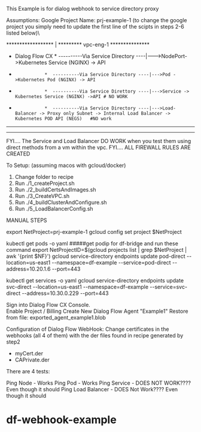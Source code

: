 This Example is for dialog webhook to service directory proxy

Assumptions:    Google Project Name: prj-example-1
                (to change the google project you simply need to update the first line of the scipts in steps 2-6  listed below)\



******************                                      | *********  vpc-eng-1 ***************
* Dialog Flow CX *  ----------Via Service Directory ----|--->NodePort->Kubernetes Service (NGINX) -> API
*                *  ----------Via Service Directory ----|--->Pod ->Kubernetes Pod (NGINX) -> API
*                *  ----------Via Service Direttory ----|--->Service -> Kubernetes Service (NGINX) ->API # NO WORK
*                *  ----------Via Service Directory ----|--->Load-Balancer -> Proxy only Subnet -> Internal Load Balancer -> Kubernetes POD API (NEGS)   #NO work 
*                *                                      **************************************
******************

FYI....    The Service and Load Balancer DO WORK when you test them using direct methods from a vm within the vpc.
FYI....    ALL FIREWALL RULES ARE CREATED






To Setup:  (assuming macos with gcloud/docker)

1.   Change folder to recipe
2.   Run ./1_createProject.sh
3.   Run ./2_buildCertsAndImages.sh
4.   Run ./3_CreateVPC.sh
5.   Run ./4_buildClusterAndConfigure.sh
6.   Run ./5_LoadBalancerConfig.sh

MANUAL STEPS


export NetProject=prj-example-1
gcloud config set project $NetProject

kubectl get pods -o yaml 
#####get podip for df-bridge and run these command
export NetProjectID=$(gcloud projects list | grep $NetProject | awk '{print $NF}')
gcloud service-directory endpoints update pod-direct --location=us-east1 --namespace=df-example --service=pod-direct   --address=10.20.1.6 --port=443

kubectl get services -o yaml 
gcloud service-directory endpoints update svc-direct --location=us-east1 --namespace=df-example --service=svc-direct   --address=10.30.0.229 --port=443

Sign into Dialog Flow CX Console.    
Enable Project / Billing
Create New Dialog Flow Agent "Example1"
Restore from file: exported_agent_example1.blob 

Configuration of Dialog Flow WebHook:
Change certificates in the webhooks (all 4 of them) with the der files found in recipe generated by step2
- myCert.der
- CAPrivate.der

There are 4 tests:

Ping Node - Works
Ping Pod - Works
Ping Service - DOES NOT WORK????     Even though it should
Ping Load Balancer - DOES Not Work????    Even though it should


# df-webhook-example
